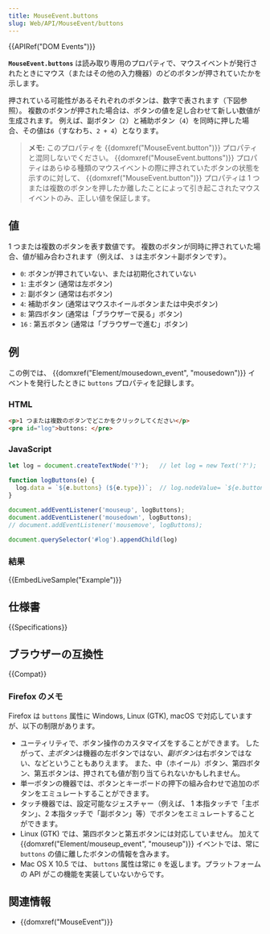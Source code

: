 ```yaml
---
title: MouseEvent.buttons
slug: Web/API/MouseEvent/buttons
---
```

{{APIRef("DOM Events")}}

**`MouseEvent.buttons`** は読み取り専用のプロパティで、マウスイベントが発行されたときにマウス（またはその他の入力機器）のどのボタンが押されていたかを示します。

押されている可能性があるそれぞれのボタンは、数字で表されます（下図参照）。
複数のボタンが押された場合は、ボタンの値を足し合わせて新しい数値が生成されます。
例えば、副ボタン（`2`）と補助ボタン（`4`）を同時に押した場合、その値は`6`（すなわち、`2 + 4`）となります。

> **メモ:** このプロパティを {{domxref("MouseEvent.button")}} プロパティと混同しないでください。
> {{domxref("MouseEvent.buttons")}} プロパティはあらゆる種類のマウスイベントの際に押されていたボタンの状態を示すのに対して、
> {{domxref("MouseEvent.button")}} プロパティは 1 つまたは複数のボタンを押したか離したことによって引き起こされたマウスイベントのみ、正しい値を保証します。

## 値

1 つまたは複数のボタンを表す数値です。
複数のボタンが同時に押されていた場合、値が組み合わされます（例えば、 `3` は主ボタン＋副ボタンです）。

- `0`: ボタンが押されていない、または初期化されていない
- `1`: 主ボタン (通常は左ボタン)
- `2`: 副ボタン (通常は右ボタン)
- `4`: 補助ボタン (通常はマウスホイールボタンまたは中央ボタン)
- `8`: 第四ボタン (通常は「ブラウザーで戻る」ボタン)
- `16` : 第五ボタン (通常は「ブラウザーで進む」ボタン)

## 例

この例では、 {{domxref("Element/mousedown_event", "mousedown")}} イベントを発行したときに `buttons` プロパティを記録します。

### HTML

```html
<p>1 つまたは複数のボタンでどこかをクリックしてください</p>
<pre id="log">buttons: </pre>
```

### JavaScript

```js
let log = document.createTextNode('?');   // let log = new Text('?');

function logButtons(e) {
  log.data = `${e.buttons} (${e.type})`;  // log.nodeValue= `${e.buttons} (${e.type})`;
}

document.addEventListener('mouseup', logButtons);
document.addEventListener('mousedown', logButtons);
// document.addEventListener('mousemove', logButtons);

document.querySelector('#log').appendChild(log)
```

### 結果

{{EmbedLiveSample("Example")}}

## 仕様書

{{Specifications}}

## ブラウザーの互換性

{{Compat}}

### Firefox のメモ

Firefox は `buttons` 属性に Windows, Linux (GTK), macOS で対応していますが、以下の制限があります。

- ユーティリティで、ボタン操作のカスタマイズをすることができます。
  したがって、*主ボタン*は機器の左ボタンではない、*副ボタン*は右ボタンではない、などということもありえます。
  また、中（ホイール）ボタン、第四ボタン、第五ボタンは、押されても値が割り当てられないかもしれません。
- 単一ボタンの機器では、ボタンとキーボードの押下の組み合わせで追加のボタンをエミュレートすることができます。
- タッチ機器では、設定可能なジェスチャー（例えば、 1 本指タッチで「主ボタン」、2 本指タッチで「副ボタン」等）でボタンをエミュレートすることができます。
- Linux (GTK) では、第四ボタンと第五ボタンには対応していません。
  加えて {{domxref("Element/mouseup_event", "mouseup")}} イベントでは、常に `buttons` の値に離したボタンの情報を含みます。
- Mac OS X 10.5 では、 `buttons` 属性は常に `0` を返します。プラットフォームの API がこの機能を実装していないからです。

## 関連情報

- {{domxref("MouseEvent")}}
